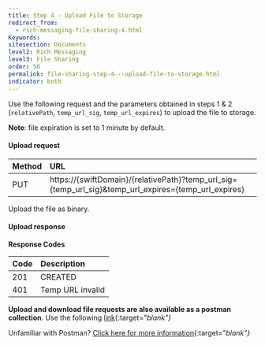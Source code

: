 ```yaml
---
title: Step 4 - Upload File to Storage
redirect_from:
  - rich-messaging-file-sharing-4.html
Keywords:
sitesection: Documents
level2: Rich Messaging
level3: File Sharing
order: 50
permalink: file-sharing-step-4---upload-file-to-storage.html
indicator: both
---
```


Use the following request and the parameters obtained in steps 1 & 2 (`relativePath`, `temp_url_sig`, `temp_url_expires`) to upload the file to storage.

**Note**: file expiration is set to 1 minute by default.

#### Upload request

| Method | URL |
| :--- | :--- |
| PUT | https://{swiftDomain}/{relativePath}?temp_url_sig={temp_url_sig}&temp_url_expires={temp_url_expires} |

Upload the file as binary.

#### Upload response

**Response Codes**

| Code | Description |
| :--- | :--- |
| 201 | CREATED |
| 401 | Temp URL invalid |


**Upload and download file requests are also available as a postman collection**. Use the following [link](assets/content/Swift.postman_collection){:target="_blank"}_


Unfamiliar with Postman? [Click here for more information](https://www.getpostman.com/){:target="_blank"}_

